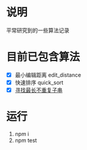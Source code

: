 # 说明
平常研究到的一些算法记录

# 目前已包含算法
- [x] 最小编辑距离 edit_distance
- [x] 快速排序 quick_sort
- [x] [寻找最长不重复子串](https://github.com/barretlee/daily-algorithms/issues/4)

# 运行
1. npm i
2. npm test